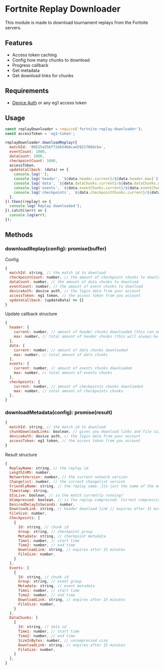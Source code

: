 # Fortnite Replay Downloader
This module is made to download tournament replays from the Fortnite servers.

## Features
- Access token caching
- Config how many chunks to download
- Progress callback
- Get metadata
- Get download links for chunks

## Requirements
- [Device Auth](https://github.com/MixV2/EpicResearch/blob/master/docs/auth/grant_types/device_auth.md) or any eg1 access token

## Usage
```js
const replayDownloader = require('fortnite-replay-downloader');
const accessToken = 'eg1~token';

replayDownloader.downloadReplay({
  matchId: '09525a55bf724b54b6cae5921f80dcba',
  eventCount: 1000,
  dataCount: 1000,
  checkpointCount: 1000,
  accessToken,
  updateCallback: (data) => {
    console.log('');
    console.log('header', `${data.header.current}/${data.header.max}`);
    console.log('data', `${data.dataChunks.current}/${data.dataChunks.max}`);
    console.log('events', `${data.eventChunks.current}/${data.eventChunks.max}`);
    console.log('checkpoints', `${data.checkpointChunks.current}/${data.checkpointChunks.max}`);
  },
}).then((replay) => {
  console.log('Replay downloaded');
}).catch((err) => {
  console.log(err);
});
```

## Methods

### downloadReplay(config): promise(buffer)

Config
```js
{
  matchId: string, // the match id to download
  checkpointCount: number, // the amount of checkpoint chunks to download
  dataCount: number, // the amount of data chunks to download
  eventCount: number, // the amount of event chunks to download
  deviceAuth: device auth, // the login data from your account
  accessToken: eg1 token, // the access token from you account
  updateCallback: (updateData) => {}
}
```

Update callback structure
```js
{
  header: {
    current: number, // amount of header chunks downloaded (this can only be 0 or 1)
    max: number, // total amount of header chunks (this will always be 1)
  },
  data: {
    current: number, // amount of data chunks downloaded
    max: number, // total amount of data chunks
  },
  events: {
    current: number, // amount of events chunks downloaded
    max: number, // total amount of events chunks
  },
  checkpoints: {
    current: number, // amount of checkpoints chunks downloaded
    max: number, // total amount of checkpoints chunks
  },
}
```
### downloadMetadata(config): promise(result)

```js
{
  matchId: string, // the match id to download
  chunkDownloadLinks: boolean, // gives you download links and file sizes for every chunk
  deviceAuth: device auth, // the login data from your account
  accessToken: eg1 token, // the access token from you account
}
```

Result structure

```js
{
  ReplayName: string, // the replay id
  LengthInMS: number,
  NetworkVersion: number, // the current network version
  Changelist: number, // the current changelist version
  FriendlyName: string, // the replay name. Its just the name of the map
  Timestamp: string,
  bIsLive: boolean, // is the match currently running?
  bCompressed: boolean, // is the replay compressed. Current compression algorithm for replays is kraken
  DesiredDelayInSeconds: number,
  DownloadLink: string, // header download link // expires after 15 minutes
  FileSize: number,
  Checkpoints: [
    {
      Id: string, // chunk id
      Group: string, // checkpoint group
      Metadata: string, // checkpoint metadata
      Time1: number, // start time
      Time2: number, // end time
      DownloadLink: string, // expires after 15 minutes
      FileSize: number,
    }
  ],
  Events: [
    {
      Id: string, // chunk id
      Group: string, // event group
      Metadata: string, // event metadata
      Time1: number, // start time
      Time2: number, // end time
      DownloadLink: string, // expires after 15 minutes
      FileSize: number,
    }
  ],
  DataChunks: [
    {
      Id: string, // data id
      Time1: number, // start time
      Time2: number, // end time
      SizeInBytes: number, // uncompressed size
      DownloadLink: string, // expires after 15 minutes
      FileSize: number,
    }
  ],
}
```
